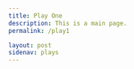```yaml
---
title: Play One
description: This is a main page.
permalink: /play1

layout: post
sidenav: plays
---
```



